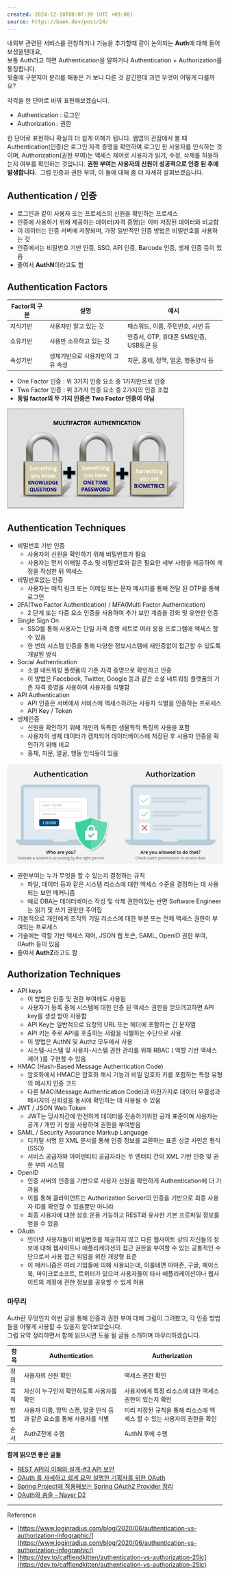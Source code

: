 ```yaml
---
created: 2024-12-10T00:07:39 (UTC +09:00)
source: https://baek.dev/post/24/
---
```

내외부 관련된 서비스를 런칭하거나 기능을 추가할때 같이 논의되는 **Auth**에 대해 들어보셨을텐데요,  
보통 Auth라고 하면 Authentication을 말하거나 Authentication + Authorization를 통칭합니다.  
윗줄에 구분지어 분리를 해놓은 거 보니 다른 것 같긴한데 과연 무엇이 어떻게 다를까요?

각각을 한 단어로 바꿔 표현해보겠습니다.

- Authentication : 로그인
- Authorization : 권한

한 단어로 표현하니 확실히 더 쉽게 이해가 됩니다. 웹앱의 관점에서 볼 때 Authentication(인증)은 로그인 자격 증명을 확인하여 로그인 한 사용자를 인식하는 것이며, Authorization(권한 부여)는 액세스 제어로 사용자가 읽기, 수정, 삭제를 허용하는지 여부를 확인하는 것입니다. **권한 부여는 사용자의 신원이 성공적으로 인증 된 후에 발생합니다.**  그럼 인증과 권한 부여, 이 둘에 대해 좀 더 자세히 살펴보겠습니다.

## Authentication / 인증

- 로그인과 같이 사용자 또는 프로세스의 신원을 확인하는 프로세스
- 인증에 사용하기 위해 제공하는 데이터(자격 증명)는 이미 저장된 데이터와 비교함
- 이 데이터는 인증 서버에 저장되며, 가장 일반적인 인증 방법은 비밀번호를 사용하는 것
- 인증에서는 비밀번호 기반 인증, SSO, API 인증, Barcode 인증, 생체 인증 등이 있음
- 줄여서 **AuthN**이라고도 함

## Authentication Factors

| Factor의 구분 | 설명 | 예시 |
| --- | --- | --- |
| 지식기반 | 사용자만 알고 있는 것 | 패스워드, 이름, 주민번호, 사번 등 |
| 소유기반 | 사용만 소유하고 있는 것 | 인증서, OTP, 휴대폰 SMS인증, USB토큰 등 |
| 속성기반 | 생체기반으로 사용자만의 고유 속성 | 지문, 홍채, 정맥, 얼굴, 행동양식 등 |

- One Factor 인증 : 위 3가지 인증 요소 중 1가지만으로 인증
- Two Factor 인증 : 위 3가지 인증 요소 중 2가지의 인증 조합
- **동일 factor의 두 가지 인증은 Two Factor 인증이 아님**

![MFA](attachments/%EB%B9%84%EC%8A%B7%ED%95%B4%EB%B3%B4%EC%9D%B4%EC%A7%80%EB%A7%8C%20%EB%8B%A4%EB%A5%B8%20%EB%91%90%20%EC%B9%9C%EA%B5%AC%EB%A5%BC%20%EC%86%8C%EA%B0%9C%ED%95%A9%EB%8B%88%EB%8B%A4.%20Authentication%20vs%20Authorization%20%20%EC%95%84%EC%9B%83%ED%92%8B%20%ED%8A%B8%EB%A0%88%EC%9D%B4%EB%8B%9D/2020_024_002.jpg)

## Authentication Techniques

- 비밀번호 기반 인증
    - 사용자의 신원을 확인하기 위해 비밀번호가 필요
    - 사용자는 먼저 이메일 주소 및 비밀번호와 같은 필요한 세부 사항을 제공하여 계정을 작성한 뒤 액세스
- 비밀번호없는 인증
    - 사용자는 매직 링크 또는 이메일 또는 문자 메시지를 통해 전달 된 OTP를 통해 로그인
- 2FA(Two Factor Authentication) / MFA(Multi Factor Authentication)
    - 2 단계 또는 다중 요소 인증을 사용하여 추가 보안 계층을 강화 및 유연한 인증
- Single Sign On
    - SSO를 통해 사용자는 단일 자격 증명 세트로 여러 응용 프로그램에 액세스 할 수 있음
    - 한 번의 시스템 인증을 통해 다양한 정보시스템에 재인증없이 접근할 수 있도록 개발된 방식
- Social Authentication
    - 소셜 네트워킹 플랫폼의 기존 자격 증명으로 확인하고 인증
    - 이 방법은 Facebook, Twitter, Google 등과 같은 소셜 네트워킹 플랫폼의 기존 자격 증명을 사용하여 사용자를 식별함
- API Authentication
    - API 인증은 서버에서 서비스에 액세스하려는 사용자 식별을 인증하는 프로세스
    - API Key / Token
- 생체인증
    - 신원을 확인하기 위해 개인의 독특한 생물학적 특징의 사용을 포함
    - 사용자의 생체 데이터가 캡처되어 데이터베이스에 저장된 후 사용자 인증을 확인하기 위해 비교
    - 홍채, 지문, 얼굴, 행동 인식등이 있음

![AuthN vs AuthZ](attachments/%EB%B9%84%EC%8A%B7%ED%95%B4%EB%B3%B4%EC%9D%B4%EC%A7%80%EB%A7%8C%20%EB%8B%A4%EB%A5%B8%20%EB%91%90%20%EC%B9%9C%EA%B5%AC%EB%A5%BC%20%EC%86%8C%EA%B0%9C%ED%95%A9%EB%8B%88%EB%8B%A4.%20Authentication%20vs%20Authorization%20%20%EC%95%84%EC%9B%83%ED%92%8B%20%ED%8A%B8%EB%A0%88%EC%9D%B4%EB%8B%9D/2020_024_003.jpg)

- 권한부여는 누가 무엇을 할 수 있는지 결정하는 규칙
    - 파일, 데이터 등과 같은 시스템 리소스에 대한 액세스 수준을 결정하는 데 사용되는 보안 메커니즘
    - 예로 DBA는 데이터베이스 작성 및 삭제 권한이있는 반면 Software Engineer는 읽기 및 쓰기 권한만 주어짐
- 기본적으로 개인에게 조직의 기밀 리소스에 대한 부분 또는 전체 액세스 권한이 부여되는 프로세스
- 기술에는 역할 기반 액세스 제어, JSON 웹 토큰, SAML, OpenID 권한 부여, 0Auth 등이 있음
- 줄여서 **AuthZ**라고도 함

## Authorization Techniques

- API keys
    - 이 방법은 인증 및 권한 부여에도 사용됨
    - 사용자가 등록 중에 시스템에 대한 인증 된 액세스 권한을 얻으려고하면 API key를 생성 받아 사용함
    - API Key는 일반적으로 요청의 URL 또는 헤더에 포함하는 긴 문자열
    - API 키는 주로 API를 호출하는 사람을 식별하는 수단으로 사용
    - 이 방법은 AuthN 및 Authz 모두에서 사용
    - 시스템-시스템 및 사용자-시스템 권한 관리를 위해 RBAC ( 역할 기반 액세스 제어 )를 구현할 수 있음
- HMAC (Hash-Based Message Authentication Code)
    - 암호화에서 HMAC은 암호화 해시 기능과 비밀 암호화 키를 포함하는 특정 유형의 메시지 인증 코드
    - 다른 MAC(Message Authentication Code)과 마찬가지로 데이터 무결성과 메시지의 신뢰성을 동시에 확인하는 데 사용될 수 있음
- JWT / JSON Web Token
    - JWT는 당사자간에 안전하게 데이터를 전송하기위한 공개 표준이며 사용자는 공개 / 개인 키 쌍을 사용하여 권한을 부여받음
- SAML / Security Assurance Markup Language
    - 디지털 서명 된 XML 문서를 통해 인증 정보를 교환하는 표준 싱글 사인온 형식 (SSO)
    - 서비스 공급자와 아이덴티티 공급자라는 두 엔터티 간의 XML 기반 인증 및 권한 부여 시스템
- OpenID
    - 인증 서버의 인증을 기반으로 사용자 신원을 확인하게 Authentication에 더 가까움
    - 이를 통해 클라이언트는 Authorization Server의 인증을 기반으로 최종 사용자 ID를 확인할 수 있을뿐만 아니라
    - 최종 사용자에 대한 상호 운용 가능하고 REST와 유사한 기본 프로파일 정보를 얻을 수 있음
- OAuth
    - 인터넷 사용자들이 비밀번호를 제공하지 않고 다른 웹사이트 상의 자신들의 정보에 대해 웹사이트나 애플리케이션의 접근 권한을 부여할 수 있는 공통적인 수단으로서 사용 접근 위임을 위한 개방형 표준
    - 이 매커니즘은 여러 기업들에 의해 사용되는데, 이를테면 아마존, 구글, 페이스북, 마이크로소프트, 트위터가 있으며 사용자들이 타사 애플리케이션이나 웹사이트의 계정에 관한 정보를 공유할 수 있게 허용

### 마무리

Auth란 무엇인지 이번 글을 통해 인증과 권한 부여 대해 그림이 그려봤고, 각 인증 방법들을 어떻게 사용햘 수 있을지 알아보았습니다.  
그럼 요약 정리하면서 함께 읽으시면 도움 될 글들 소개하며 마무리하겠습니다.

| 항목 | Authentication | Authorization |
| --- | --- | --- |
| 정의 | 사용자의 신원 확인 | 액세스 권한 확인 |
| 목적 | 자신이 누구인지 확인하도록 사용자를 확인 | 사용자에게 특정 리소스에 대한 액세스 권한이 있는지 확인 |
| 방법 | 사용자 이름, 망막 스캔, 얼굴 인식 등과 같은 요소를 통해 사용자를 식별 | 미리 지정된 규칙을 통해 리소스에 엑세스 할 수 있는 사용자의 권한을 확인 |
| 순서 | AuthZ전에 수행 | AuthN 후에 수행 |

**함께 읽으면 좋은 글들**

- [REST API의 이해와 설계-#3 API 보안](https://bcho.tistory.com/955)
- [OAuth 를 자세하고 쉽게 요약 설명한 기획자를 위한 OAuth](https://www.slideshare.net/tebica/oauth-api-13721761)
- [Spring Project에 적용해보는 Spring OAuth2 Provider 정리](https://cheese10yun.github.io/spring-oauth2-provider/)
- [OAuth와 춤을 - Naver D2](https://d2.naver.com/helloworld/24942)

---

Reference

- [https://www.loginradius.com/blog/2020/06/authentication-vs-authorization-infographic/](https://www.loginradius.com/blog/2020/06/authentication-vs-authorization-infographic/)
- [https://dev.to/caffiendkitten/authentication-vs-authorization-25lc](https://dev.to/caffiendkitten/authentication-vs-authorization-25lc)